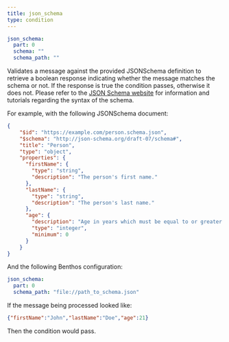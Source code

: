 ```yaml
---
title: json_schema
type: condition
---
```


```yaml
json_schema:
  part: 0
  schema: ""
  schema_path: ""
```

Validates a message against the provided JSONSchema definition to retrieve a
boolean response indicating whether the message matches the schema or not.
If the response is true the condition passes, otherwise it does not. Please
refer to the [JSON Schema website](https://json-schema.org/) for information and
tutorials regarding the syntax of the schema.

For example, with the following JSONSchema document:

``` json
{
	"$id": "https://example.com/person.schema.json",
	"$schema": "http://json-schema.org/draft-07/schema#",
	"title": "Person",
	"type": "object",
	"properties": {
	  "firstName": {
		"type": "string",
		"description": "The person's first name."
	  },
	  "lastName": {
		"type": "string",
		"description": "The person's last name."
	  },
	  "age": {
		"description": "Age in years which must be equal to or greater than zero.",
		"type": "integer",
		"minimum": 0
	  }
	}
}
```

And the following Benthos configuration:

``` yaml
json_schema:
  part: 0
  schema_path: "file://path_to_schema.json"
```

If the message being processed looked like:

``` json
{"firstName":"John","lastName":"Doe","age":21}
```

Then the condition would pass.


